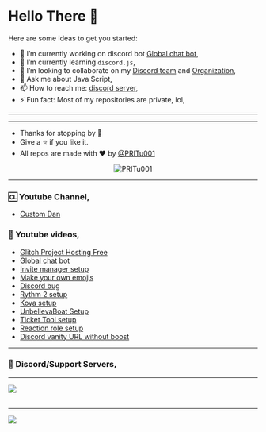 # Hello There 👋

<!--
**username/username** is a ✨ _special_ ✨ repository because its `README.md` (this file) appears on your GitHub profile.
-->

Here are some ideas to get you started:

- 🔭 I’m currently working on discord bot [Global chat bot](https://top.gg/bot/761574724832591885/invite),
- 🌱 I’m currently learning `discord.js`,
- 👯 I’m looking to collaborate on my [Discord team](https://dsc.gg/skyrim) and [Organization](https://github.com/Skyrim-Developement),
- 💬 Ask me about Java Script,
- 📫 How to reach me: [discord server](https://dsc.gg/skyrim),
- ⚡ Fun fact: Most of my repositories are private, lol,

---


---

- Thanks for stopping by 🍪
- Give a ⭐️ if you like it.
- All repos are made with :heart: by [@PRITu001](https://dsc.gg/skyrim)

<p align="center"> <img src="https://komarev.com/ghpvc/?username=PRITu001" alt="PRITu001" /> </p>

---

### 🆑 Youtube Channel,

- [Custom Dan](https://youtube.com/pritu)

### 🎥 Youtube videos,

- [Glitch Project Hosting Free](https://youtu.be/UrHH2nrSddg)
- [Global chat bot](https://youtu.be/ug2hKZKAgb0)
- [Invite manager setup](https://youtu.be/K_ekUzsqW94)
- [Make your own emojis](https://youtu.be/VLhEQIQanxM)
- [Discord bug](https://youtu.be/c01c9tdaykE)
- [Rythm 2 setup](https://youtu.be/hnvmw0J6UtA)
- [Koya setup](https://youtu.be/nLr_B7ORgbI)
- [UnbelievaBoat Setup](https://youtu.be/3ygsL2HJ8a8)
- [Ticket Tool setup](https://youtu.be/jxrCVcKhbzg)
- [Reaction role setup](https://youtu.be/jsY1EJT8ux4)
- [Discord vanity URL without boost](https://youtu.be/XXd0QXJORBk)

---
### 📝 Discord/Support Servers,
---

<a href="https://discord.gg/rc8Wv5v43u"><img src="https://invidget.switchblade.xyz/rc8Wv5v43u"/></a>
<br><br>
</div>

---

<a href="https://discord.gg/2kWssuKhyY"><img src="https://invidget.switchblade.xyz/2kWssuKhyY"/></a>
<br><br>
</div>
